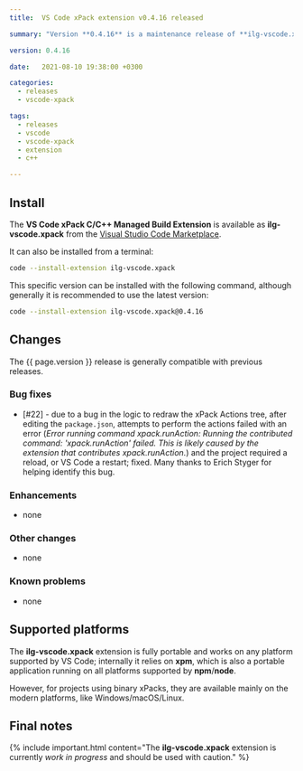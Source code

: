 ```yaml
---
title:  VS Code xPack extension v0.4.16 released

summary: "Version **0.4.16** is a maintenance release of **ilg-vscode.xpack**; it fixes a bug affecting performing the actions after editing package.json."

version: 0.4.16

date:   2021-08-10 19:38:00 +0300

categories:
  - releases
  - vscode-xpack

tags:
  - releases
  - vscode
  - vscode-xpack
  - extension
  - c++

---
```


## Install

The **VS Code xPack C/C++ Managed Build Extension** is
available as **ilg-vscode.xpack** from the
[Visual Studio Code Marketplace](https://marketplace.visualstudio.com/items?itemName=ilg-vscode.xpack).

It can also be installed from a terminal:

```sh
code --install-extension ilg-vscode.xpack
```

This specific version can be installed with the following command,
although generally it is recommended to use the latest version:

```sh
code --install-extension ilg-vscode.xpack@0.4.16
```

## Changes

The {{ page.version }} release
is generally compatible with previous releases.

### Bug fixes

- [#22] - due to a bug in the logic to redraw the xPack Actions tree, after
  editing the `package.json`, attempts to perform the actions failed with
  an error (_Error running command xpack.runAction: Running the contributed
  command: 'xpack.runAction' failed. This is likely caused by the extension
  that contributes xpack.runAction._) and the project required a reload, or
  VS Code a restart; fixed. Many thanks to Erich Styger for helping identify
  this bug.

### Enhancements

- none

### Other changes

- none

### Known problems

- none

## Supported platforms

The **ilg-vscode.xpack** extension is fully portable and works on any
platform supported by VS Code; internally it relies on **xpm**, which
is also a portable application running on all platforms supported
by **npm**/**node**.

However, for projects using binary xPacks, they are available mainly
on the modern platforms, like Windows/macOS/Linux.

## Final notes

{% include important.html content="The **ilg-vscode.xpack** extension
is currently _work in progress_ and should be used with caution." %}
